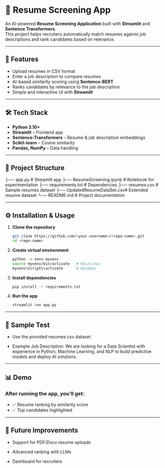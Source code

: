 # 📄 Resume Screening App  

An AI-powered **Resume Screening Application** built with **Streamlit** and **Sentence Transformers**.  
This project helps recruiters automatically match resumes against job descriptions and rank candidates based on relevance.  

---

## 🚀 Features
- Upload resumes in CSV format  
- Enter a job description to compare resumes  
- AI-based similarity scoring using **Sentence-BERT**  
- Ranks candidates by relevance to the job description  
- Simple and interactive UI with **Streamlit**  

---

## 🛠️ Tech Stack
- **Python 3.10+**  
- **Streamlit** – Frontend app  
- **Sentence-Transformers** – Resume & job description embeddings  
- **Scikit-learn** – Cosine similarity  
- **Pandas, NumPy** – Data handling  

---

## 📂 Project Structure

├── app.py # Streamlit app
├── ResumeScreening.ipynb # Notebook for experimentation
├── requirements.txt # Dependencies
├── resumes.csv # Sample resumes dataset
├── UpdatedResumeDataSet.csv# Extended resume dataset
└── README.md # Project documentation

---

## ⚙️ Installation & Usage

1. **Clone the repository**
   ```bash
   git clone https://github.com/<your-username>/<repo-name>.git
   cd <repo-name>

2. **Create virtual environment**
    ```bash
    python -m venv myvenv
    source myvenv/bin/activate   # Mac/Linux  
    myvenv\Scripts\activate      # Windows

3. **Install dependencies**                                        
    ```bash
    pip install -r requirements.txt

4. **Run the app**
    ```bash
    streamlit run app.py

---

## 🧪 Sample Test

- Use the provided resumes.csv dataset.

- Example Job Description:
We are looking for a Data Scientist with experience in Python, Machine Learning,
and NLP to build predictive models and deploy AI solutions.

---

## 📊 Demo
### After running the app, you’ll get:

- ✅ Resume ranking by similarity score
- ✅ Top candidates highlighted

---

## 📌 Future Improvements
- Support for PDF/Docx resume uploads

- Advanced ranking with LLMs

- Dashboard for recruiters


  